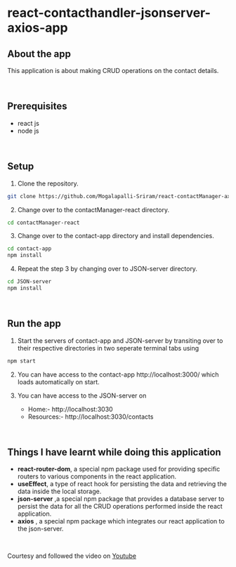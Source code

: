 # react-contacthandler-jsonserver-axios-app


## About the app
This application is about making CRUD operations on the contact details.

<br>

## Prerequisites
* react js
* node js

<br>

## Setup
1.  Clone the repository.
``` bash
git clone https://github.com/Mogalapalli-Sriram/react-contactManager-axios-jsonServer-app.git --branch master --single-branch contactManager-react
```

2. Change over to the contactManager-react directory.
```bash
cd contactManager-react
```

3. Change over to the contact-app directory and install dependencies.
```bash
cd contact-app
npm install
```
4. Repeat the step 3 by changing over to JSON-server directory.
```bash
cd JSON-server
npm install
```

<br>

## Run the app
1. Start the servers of contact-app  and JSON-server by transiting over to their respective directories in two seperate terminal tabs using
```bash
npm start
```
2. You can have access to the contact-app http://localhost:3000/ which loads automatically on start.


3. You can have access to the JSON-server on
   * Home:- http://localhost:3030
   * Resources:-  http://localhost:3030/contacts
 
 <br>

 ## Things I have learnt while doing this application
*  **react-router-dom**, a special npm package used for providing specific routers to various components in the react application.
* **useEffect**, a type of react hook for persisting the data and retrieving the data inside the local storage.
* **json-server** ,a special npm package that provides a database server to persist the data for all the CRUD operations performed inside the react application.
* **axios** , a special npm package which integrates our react application to the json-server.
  
<br>

 Courtesy and followed the video on [Youtube](https://youtu.be/59z1_3-vTOk)



